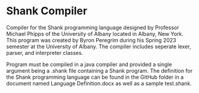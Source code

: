 # Shank Compiler

Compiler for the Shank programming language designed by Professor Michael Phipps of the University of Albany located in Albany, New York. This program was created by Byron Peregrim during his Spring 2023 semester at the University of Albany.
The compiler includes seperate lexer, parser, and interpreter classes. 

Program must be compiled in a java compiler and provided a single argument being a .shank file containing a Shank program. The definition for the Shank programming language can be found in the GitHub folder in a document named Language Definition.docx as well as a sample test.shank.
